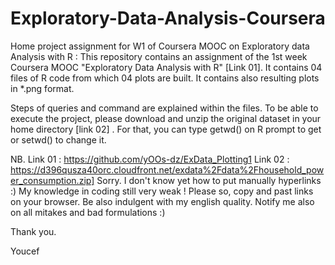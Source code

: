 # Exploratory-Data-Analysis-Coursera
Home project assignment for W1 of Coursera MOOC on Exploratory data Analysis with R : 
This repository contains an assignment of the 1st week Coursera MOOC "Exploratory Data Analysis with R" [Link 01]. 
It contains 04 files of R code from which 04 plots are built. It contains also resulting plots in *.png format.

Steps of queries and command are explained within the files.
To be able to execute the project, please download and unzip the original dataset in your home directory [link 02] . For that, you can type getwd() on R prompt to get or setwd() to change it.

NB. 
Link 01 : https://github.com/yOOs-dz/ExData_Plotting1
Link 02 : https://d396qusza40orc.cloudfront.net/exdata%2Fdata%2Fhousehold_power_consumption.zip]
Sorry. I don't know yet how to put manually hyperlinks :) My knowledge in coding still very weak ! Please so, copy and past links on your browser. Be also indulgent with my english quality. Notify me also on all mitakes and bad formulations :)

Thank you.

Youcef
